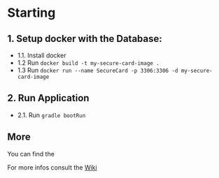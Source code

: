 # Starting

## 1. Setup docker with the Database:
-  1.1. Install docker
-  1.2 Run 
``docker build -t my-secure-card-image .``
-  1.3 Run
``docker run --name SecureCard -p 3306:3306 -d my-secure-card-image``

## 2. Run Application
- 2.1. Run ``gradle bootRun``

## More
You can find the  

For more infos consult the [Wiki](https://github.com/junque1r4/Secure-Coding-Challange-Kotlin/wiki)


